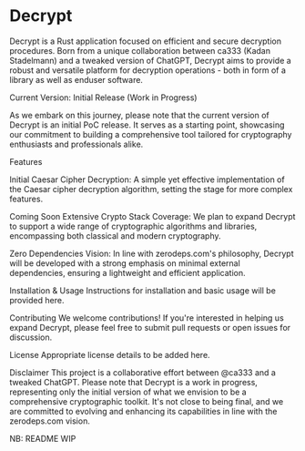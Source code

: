 # Decrypt

Decrypt is a Rust application focused on efficient and secure decryption procedures. Born from a unique collaboration between ca333 (Kadan Stadelmann) and a tweaked version of ChatGPT, Decrypt aims to provide a robust and versatile platform for decryption operations - both in form of a library as well as enduser software.

Current Version: Initial Release (Work in Progress)

As we embark on this journey, please note that the current version of Decrypt is an initial PoC release. It serves as a starting point, showcasing our commitment to building a comprehensive tool tailored for cryptography enthusiasts and professionals alike.

Features

Initial Caesar Cipher Decryption: A simple yet effective implementation of the Caesar cipher decryption algorithm, setting the stage for more complex features.

Coming Soon
Extensive Crypto Stack Coverage: We plan to expand Decrypt to support a wide range of cryptographic algorithms and libraries, encompassing both classical and modern cryptography.

Zero Dependencies Vision: In line with zerodeps.com's philosophy, Decrypt will be developed with a strong emphasis on minimal external dependencies, ensuring a lightweight and efficient application.

Installation & Usage
Instructions for installation and basic usage will be provided here.

Contributing
We welcome contributions! If you're interested in helping us expand Decrypt, please feel free to submit pull requests or open issues for discussion.

License
Appropriate license details to be added here.

Disclaimer
This project is a collaborative effort between @ca333 and a tweaked ChatGPT. Please note that Decrypt is a work in progress, representing only the initial version of what we envision to be a comprehensive cryptographic toolkit. It's not close to being final, and we are committed to evolving and enhancing its capabilities in line with the zerodeps.com vision.


NB: README WIP